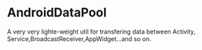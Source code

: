 AndroidDataPool
===============

A very very lighte-weight util for  transfering data between Activity, Service,BroadcastReceiver,AppWidget...and so on.
